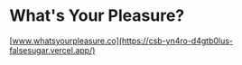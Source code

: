 # What's Your Pleasure?

[www.whatsyourpleasure.co](https://csb-yn4ro-d4gtb0lus-falsesugar.vercel.app/)
